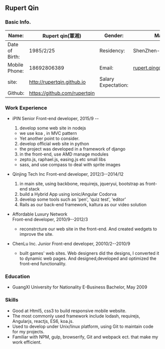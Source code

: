 ## Rupert Qin

### Basic Info.
Name: 			|Rupert qin(覃湘)	|	Gender:  | Male
------- 		| --------------	| 		-------| -----
Date of Birth:		|1985/2/25		 	|Residency:|ShenZhen-BaoAn
Mobile Phone:		|18692806389	 		|Email:|rupert.qing@gmail.com
site:			|http://rupertqin.github.io	|Salary Expectation:| 
Github:			|https://github.com/rupertqin


### Work Experience

* iPIN
Senior Front-end developer, 2015/9 --
  1. develop some web site in nodejs
    * we use koa , in MVC pattern
    * Yet another point to consider.
  2. develop official web site in python
    * the project was developed in a framework of django
  3. in the front-end,  use AMD manage modules
    *  zepto.js, raphael.js, easing.js etc small libs
    *  sass, and use compass to deal with sprite images

* Qinjing Tech Inc
Front-end developer, 2012/3--2014/12
  1. in main site, using backbone, requirejs, jqueryui, bootstrap as front-end stack
  2. build a Hybrid App using ionic/Angular Codorva
  3. develop some tools such as 'pen', 'quiz test', 'editor'
  4. Rails as our back-end framework, kaltura as our video solution

* Affordable Luxury Network  
Front-end developer, 2010/9--2012/3

	* reconstrcture our web site in the front-end. And created wedgets to improve the site.

* ChenLu Inc.
Junior Front-end developer, 20010/2--2010/9

	* built games' web sites. Web designers did the designs, I converted it to dynamic web 	pages. And designed,developed and optimized the front-end functionality.


### Education

* GuangXI University for Nationality
E-Business Bachelor, May 2009


### Skills

* Good at Html5, css3 to build responsive mobile website.
* The most commonly used framework include lodash, requirejs, Angularjs, reactjs, ES6, koa.js.
* Used to develop under Unix/linux platform, using Git to maintain code for my projects.
* Familiar with NPM, gulp, browserify, Git and webpack ect. that make my work efficient.

